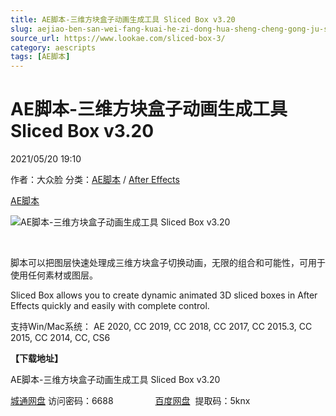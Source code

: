 ```yaml
---
title: AE脚本-三维方块盒子动画生成工具 Sliced Box v3.20
slug: aejiao-ben-san-wei-fang-kuai-he-zi-dong-hua-sheng-cheng-gong-ju-sliced-box-v3-20
source_url: https://www.lookae.com/sliced-box-3/
category: aescripts
tags: [AE脚本]
---
```

# AE脚本-三维方块盒子动画生成工具 Sliced Box v3.20

2021/05/20 19:10

作者：大众脸
分类：[AE脚本](https://www.lookae.com/after-effects/aescripts/) / [After Effects](https://www.lookae.com/after-effects/)

[AE脚本](https://www.lookae.com/tag/ae%e8%84%9a%e6%9c%ac/)

![AE脚本-三维方块盒子动画生成工具 Sliced Box v3.20](https://www.lookae.com/wp-content/uploads/2021/05/Sliced-Box-3.jpg "AE脚本-三维方块盒子动画生成工具 Sliced Box v3.20-LookAE.com")

[﻿﻿﻿](https://cloud.video.taobao.com//play/u/705956171/p/1/e/6/t/1/311258911046.mp4)

脚本可以把图层快速处理成三维方块盒子切换动画，无限的组合和可能性，可用于使用任何素材或图层。

Sliced Box allows you to create dynamic animated 3D sliced boxes in After Effects quickly and easily with complete control.

支持Win/Mac系统： AE 2020, CC 2019, CC 2018, CC 2017, CC 2015.3, CC 2015, CC 2014, CC, CS6

**【下载地址】**

AE脚本-三维方块盒子动画生成工具 Sliced Box v3.20

[城通网盘](https://089u.com/f/680462-496603988-ac0be1) 访问密码：6688                 [百度网盘](https://pan.baidu.com/s/1LsffWGgUV5vqrKA-BmcVCQ)  提取码：5knx
